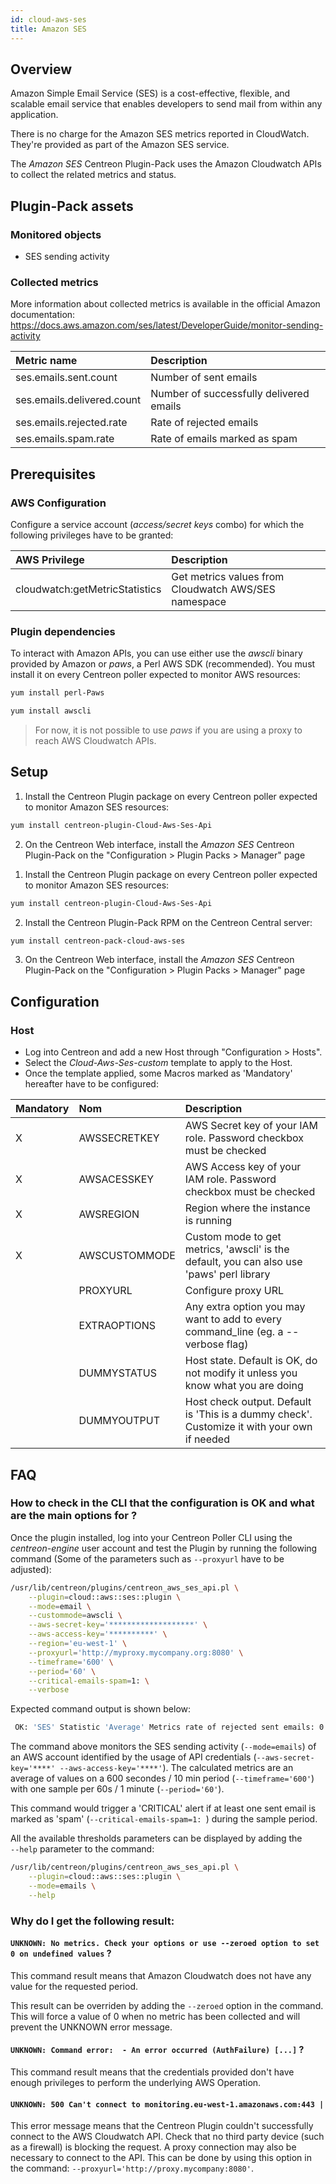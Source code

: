 ```yaml
---
id: cloud-aws-ses
title: Amazon SES
---
```


## Overview

Amazon Simple Email Service (SES) is a cost-effective, flexible, and scalable
email service that enables developers to send mail from within any application.

There is no charge for the Amazon SES metrics reported in CloudWatch. They're 
provided as part of the Amazon SES service.

The *Amazon SES* Centreon Plugin-Pack uses the Amazon Cloudwatch APIs to collect the
related metrics and status.

## Plugin-Pack assets

### Monitored objects

* SES sending activity

### Collected metrics 

More information about collected metrics is available in the official Amazon 
documentation:
https://docs.aws.amazon.com/ses/latest/DeveloperGuide/monitor-sending-activity

<!--DOCUSAURUS_CODE_TABS-->

<!--Ses-Emails-->

| Metric name                 | Description                                                                                  
|:--------------------------- | :----------------------------------------|
| ses.emails.sent.count       | Number of sent emails                    |
| ses.emails.delivered.count  | Number of successfully delivered emails  |
| ses.emails.rejected.rate    | Rate of rejected emails                  |
| ses.emails.spam.rate        | Rate of emails marked as spam            |

<!--END_DOCUSAURUS_CODE_TABS-->

## Prerequisites

### AWS Configuration

Configure a service account (*access/secret keys* combo) for which the following privileges have to be granted:

| AWS Privilege                  | Description                                             |
|:-------------------------------|:------------------------------------------------------- |
| cloudwatch:getMetricStatistics | Get metrics values from Cloudwatch AWS/SES namespace    |

### Plugin dependencies

To interact with Amazon APIs, you can use either use the *awscli* binary
provided by Amazon or *paws*, a Perl AWS SDK (recommended). 
You must install it on every Centreon poller expected to monitor AWS resources: 

<!--DOCUSAURUS_CODE_TABS-->

<!--perl-Paws-installation-->

```bash
yum install perl-Paws
```

<!--aws-cli-installation-->

```bash
yum install awscli
```

<!--END_DOCUSAURUS_CODE_TABS-->

> For now, it is not possible to use *paws* if you are using a proxy to reach AWS Cloudwatch APIs. 

## Setup 

<!--DOCUSAURUS_CODE_TABS-->

<!--Online IMP Licence & IT-100 Editions-->

1. Install the Centreon Plugin package on every Centreon poller expected to monitor Amazon SES resources:

```bash
yum install centreon-plugin-Cloud-Aws-Ses-Api
```

2. On the Centreon Web interface, install the *Amazon SES* Centreon Plugin-Pack on the "Configuration > Plugin Packs > Manager" page

<!--Offline IMP License-->

1. Install the Centreon Plugin package on every Centreon poller expected to monitor Amazon SES resources:

```bash
yum install centreon-plugin-Cloud-Aws-Ses-Api
```

2. Install the Centreon Plugin-Pack RPM on the Centreon Central server:

```bash
yum install centreon-pack-cloud-aws-ses
```

3. On the Centreon Web interface, install the *Amazon SES* Centreon Plugin-Pack on the "Configuration > Plugin Packs > Manager" page

<!--END_DOCUSAURUS_CODE_TABS-->

## Configuration

### Host

* Log into Centreon and add a new Host through "Configuration > Hosts". 
* Select the *Cloud-Aws-Ses-custom* template to apply to the Host.
* Once the template applied, some Macros marked as 'Mandatory' hereafter have to be configured:

| Mandatory   | Nom             | Description                                                                                 |
| :---------- | :-------------- | :------------------------------------------------------------------------------------------ |
| X           | AWSSECRETKEY    | AWS Secret key of your IAM role. Password checkbox must be checked                          |
| X           | AWSACESSKEY     | AWS Access key of your IAM role. Password checkbox must be checked                          |
| X           | AWSREGION       | Region where the instance is running                                                        |
| X           | AWSCUSTOMMODE   | Custom mode to get metrics, 'awscli' is the default, you can also use 'paws' perl library   |
|             | PROXYURL        | Configure proxy URL                                                                         |
|             | EXTRAOPTIONS    | Any extra option you may want to add to every command\_line (eg. a --verbose flag)          |
|             | DUMMYSTATUS     | Host state. Default is OK, do not modify it unless you know what you are doing              |
|             | DUMMYOUTPUT     | Host check output. Default is 'This is a dummy check'. Customize it with your own if needed |

## FAQ

### How to check in the CLI that the configuration is OK and what are the main options for ?

Once the plugin installed, log into your Centreon Poller CLI using the
*centreon-engine* user account and test the Plugin by running the following
command (Some of the parameters such as ```--proxyurl``` have to be adjusted):

```bash
/usr/lib/centreon/plugins/centreon_aws_ses_api.pl \
    --plugin=cloud::aws::ses::plugin \
    --mode=email \
    --custommode=awscli \
    --aws-secret-key='*******************' \
    --aws-access-key='**********' \
    --region='eu-west-1' \
    --proxyurl='http://myproxy.mycompany.org:8080' \
    --timeframe='600' \
    --period='60' \
    --critical-emails-spam=1: \
    --verbose
```

Expected command output is shown below: 

```bash
 OK: 'SES' Statistic 'Average' Metrics rate of rejected sent emails: 0.00, number of emails successfully delivered: 30.00, rate of sent emails marked as spam: 0.00, number of sent emails: 30.00 | 'SES~average#ses.emails.rejected.rate'=0;;;; 'SES~average#ses.emails.delivered.count'=30;;;; 'SES~average#ses.emails.spam.rate'=0;;;; 'SES~average#ses.emails.sent.count'=30;;;;
```

The command above monitors the SES sending activity 
(```--mode=emails```) of an AWS account identified by the usage of API 
credentials (```--aws-secret-key='****' --aws-access-key='****'```).
The calculated metrics are an average of values on a 600 secondes / 10 min 
period (```--timeframe='600'```) with one sample per 60s / 1 minute 
(```--period='60'```).

This command would trigger a 'CRITICAL' alert if at least one sent email is
marked as 'spam' (```--critical-emails-spam=1: ```) during the sample period.

All the available thresholds parameters can be displayed by adding the  
```--help``` parameter to the command:

```bash
/usr/lib/centreon/plugins/centreon_aws_ses_api.pl \
    --plugin=cloud::aws::ses::plugin \
    --mode=emails \
    --help
```

### Why do I get the following result: 

#### ```UNKNOWN: No metrics. Check your options or use --zeroed option to set 0 on undefined values``` ?

This command result means that Amazon Cloudwatch does not have any value for the
requested period.

This result can be overriden by adding the ```--zeroed``` option in the command.
This will force a value of 0 when no metric has been collected and will prevent
the UNKNOWN error message. 

#### ```UNKNOWN: Command error:  - An error occurred (AuthFailure) [...]``` ? 

This command result means that the credentials provided don't have enough
privileges to perform the underlying AWS Operation.

#### ```UNKNOWN: 500 Can't connect to monitoring.eu-west-1.amazonaws.com:443 |```

This error message means that the Centreon Plugin couldn't successfully connect 
to the AWS Cloudwatch API. Check that no third party device (such as a firewall)
is blocking the request. A proxy connection may also be necessary to connect to
the API. This can be done by using this option in the command: 
```--proxyurl='http://proxy.mycompany:8080'```.
